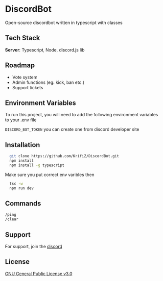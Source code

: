 # DiscordBot

Open-source discordbot written in typescript with classes

## Tech Stack

**Server:**  Typescript, Node, discord.js  lib


## Roadmap
- Vote system
- Admin functions (eg. kick, ban etc.)
- Support tickets

## Environment Variables

To run this project, you will need to add the following environment variables to your .env file

`DISCORD_BOT_TOKEN`
you can create one from discord developer site
## Installation

```bash
  git clone https://github.com/KrifiZ/DiscordBot.git
  npm install
  npm install -g typescript
  ```
Make sure you put correct env varibles then
```bash
  tsc -w
  npm run dev
```

## Commands
```bash
/ping
/clear
```


## Support

For support, join the [discord](https://discord.gg/KrCNjJaRPt)


## License

[GNU General Public License v3.0](https://github.com/KrifiZ/DiscordBot/blob/974ae037fc7e9bb76f49adcec17cfdd22df7b0af/LICENSE)

